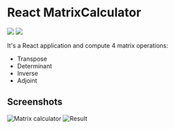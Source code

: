 # React MatrixCalculator
![](https://img.shields.io/badge/REACT-61DAFB?style=for-the-badge&logo=react&logoColor=white&labelColor=101010)
![](https://img.shields.io/badge/javascript-F7DF1E?style=for-the-badge&logo=javascript&logoColor=white&labelColor=101010)

It's a React application and compute 4 matrix operations:
* Transpose
* Determinant
* Inverse
* Adjoint

## Screenshots
![](https://i.imgur.com/tDd8n2S.jpg "Matrix calculator")
![](https://i.imgur.com/quKqtrm.jpg "Result")
